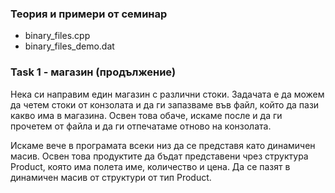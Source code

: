 ### **Теория и примери от семинар**

- binary_files.cpp
- binary_files_demo.dat

### **Task 1 - магазин (продължение)**

Нека си направим един магазин с различни стоки. Задачата е да можем да четем стоки от конзолата и да ги запазваме във файл, който да пази какво има в магазина. Освен това обаче, искаме после и да ги прочетем от файла и да ги отпечатаме отново на конзолата.

Искаме вече в програмата всеки низ да се представя като динамичен масив. Освен това продуктите да бъдат представени чрез структура Product, която има полета име, количество и цена. Да се пазят в динамичен масив от структури от тип Product.